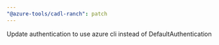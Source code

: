 ```yaml
---
"@azure-tools/cadl-ranch": patch
---
```


Update authentication to use azure cli instead of DefaultAuthentication
